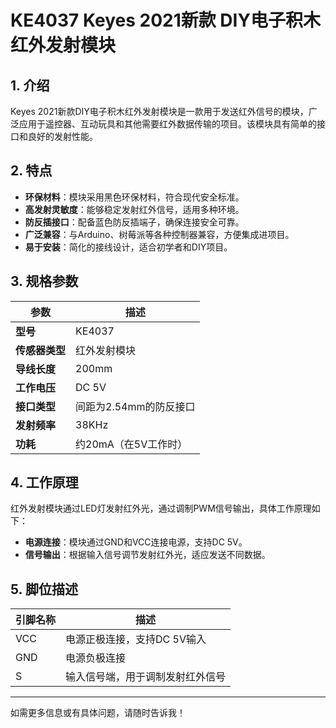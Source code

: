 
# KE4037 Keyes 2021新款 DIY电子积木 红外发射模块

## 1. 介绍

Keyes 2021新款DIY电子积木红外发射模块是一款用于发送红外信号的模块，广泛应用于遥控器、互动玩具和其他需要红外数据传输的项目。该模块具有简单的接口和良好的发射性能。

## 2. 特点

- **环保材料**：模块采用黑色环保材料，符合现代安全标准。
- **高发射灵敏度**：能够稳定发射红外信号，适用多种环境。
- **防反插接口**：配备蓝色防反插端子，确保连接安全可靠。
- **广泛兼容**：与Arduino、树莓派等各种控制器兼容，方便集成进项目。
- **易于安装**：简化的接线设计，适合初学者和DIY项目。

## 3. 规格参数

| 参数          | 描述                     |
|---------------|-------------------------|
| **型号**      | KE4037                  |
| **传感器类型**| 红外发射模块            |
| **导线长度**  | 200mm                   |
| **工作电压**  | DC 5V                   |
| **接口类型**  | 间距为2.54mm的防反接口   |
| **发射频率**  | 38KHz                   |
| **功耗**      | 约20mA（在5V工作时）    |

## 4. 工作原理

红外发射模块通过LED灯发射红外光，通过调制PWM信号输出，具体工作原理如下：

- **电源连接**：模块通过GND和VCC连接电源，支持DC 5V。
- **信号输出**：根据输入信号调节发射红外光，适应发送不同数据。

## 5. 脚位描述

| 引脚名称 | 描述                             |
|----------|----------------------------------|
| VCC      | 电源正极连接，支持DC 5V输入    |
| GND      | 电源负极连接                     |
| S        | 输入信号端，用于调制发射红外信号 |

---

如需更多信息或有具体问题，请随时告诉我！